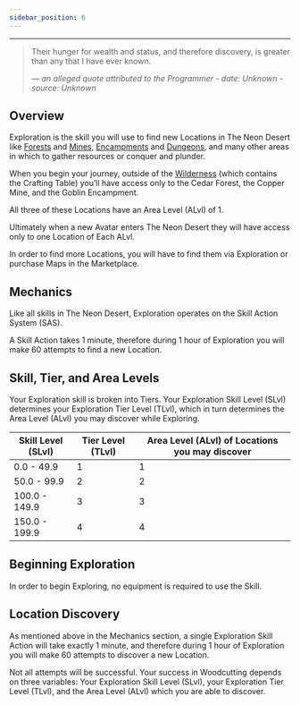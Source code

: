 ```yaml
---
sidebar_position: 6
---
```


***

>Their hunger for wealth and status, and therefore discovery, is greater than any that I have ever known.
>
> _— an alleged quote attributed to the Programmer - date: Unknown - source: Unknown_

## Overview

Exploration is the skill you will use to find new Locations in The Neon Desert like [Forests](../locations/Forests.md) and [Mines](../locations/Mines.md), [Encampments](../locations/Encampments.md) and [Dungeons](../locations/Dungeons.md), and many other areas in which to gather resources or conquer and plunder.

When you begin your journey, outside of the [Wilderness](../locations/Wilderness.md) (which contains the Crafting Table) you’ll have access only to the Cedar Forest, the Copper Mine, and the Goblin Encampment.

All three of these Locations have an Area Level (ALvl) of 1.

Ultimately when a new Avatar enters The Neon Desert they will have access only to one Location of Each ALvl.

In order to find more Locations, you will have to find them via Exploration or purchase Maps in the Marketplace.

## Mechanics

Like all skills in The Neon Desert, Exploration operates on the Skill Action System (SAS).

A Skill Action takes 1 minute, therefore during 1 hour of Exploration you will make 60 attempts to find a new Location.

## Skill, Tier, and Area Levels

Your Exploration skill is broken into Tiers. Your Exploration Skill Level (SLvl)  determines your Exploration Tier Level (TLvl), which in turn determines the Area Level (ALvl) you may discover while Exploring.

| Skill Level (SLvl) 	| Tier Level (TLvl) 	| Area Level (ALvl) of Locations you may discover 	|
|--------------------	|-------------------	|-------------------------------------------------	|
| 0.0 - 49.9         	| 1                 	| 1                                               	|
| 50.0 - 99.9        	| 2                 	| 2                                               	|
| 100.0 - 149.9      	| 3                 	| 3                                               	|
| 150.0 - 199.9      	| 4                 	| 4                                               	|

## Beginning Exploration

In order to begin Exploring, no equipment is required to use the Skill.

## Location Discovery

As mentioned above in the Mechanics section, a single Exploration Skill Action will take exactly 1 minute, and therefore during 1 hour of Exploration you will make 60 attempts to discover a new Location.

Not all attempts will be successful. Your success in Woodcutting depends on three variables: Your Exploration Skill Level (SLvl), your Exploration Tier Level (TLvl), and the Area Level (ALvl) which you are able to discover.
